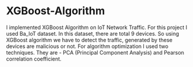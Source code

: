 # XGBoost-Algorithm
I implemented XGBoost Algorithm on IoT Network Traffic.
For this project I used Ba_IoT dataset. In this dataset, there are total 9 devices. So using XGBoost algorithm we have to detect the traffic, generated by these devices are malicious or not. For algorithm optimization I used two techniques. They are - PCA (Principal Component Analysis) and Pearson correlation coefficient.

